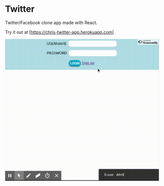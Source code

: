 # Twitter

Twitter/Facebook clone app made with React.

Try it out at [https://chris-twitter-app.herokuapp.com]

![](screencast.gif)
